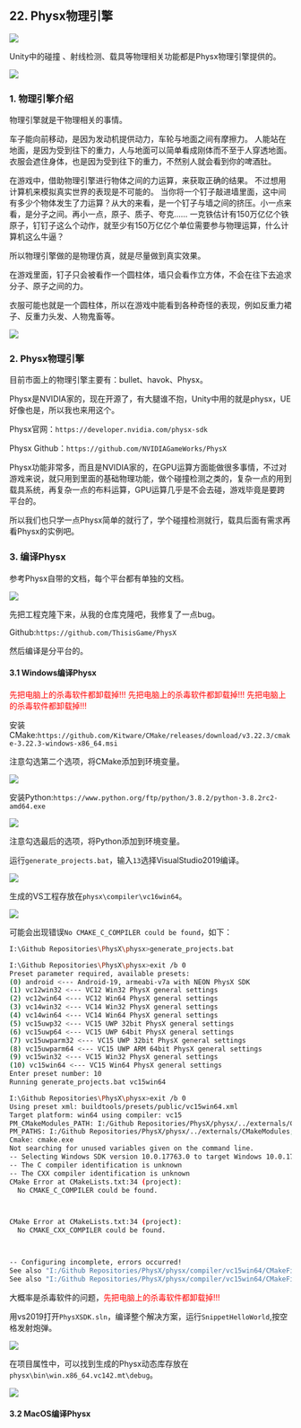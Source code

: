 ## 22. Physx物理引擎

![](../../imgs/physx/physx/physx_logo.jpg)

Unity中的碰撞 、射线检测、载具等物理相关功能都是Physx物理引擎提供的。

![](../../imgs/physx/physx/unity_physx.jpg)

### 1. 物理引擎介绍

物理引擎就是干物理相关的事情。

车子能向前移动，是因为发动机提供动力，车轮与地面之间有摩擦力。
人能站在地面，是因为受到往下的重力，人与地面可以简单看成刚体而不至于人穿透地面。
衣服会遮住身体，也是因为受到往下的重力，不然别人就会看到你的啤酒肚。

在游戏中，借助物理引擎进行物体之间的力运算，来获取正确的结果。
不过想用计算机来模拟真实世界的表现是不可能的。
当你将一个钉子敲进墙里面，这中间有多少个物体发生了力运算？从大的来看，是一个钉子与墙之间的挤压。小一点来看，是分子之间。再小一点，原子、质子、夸克……
一克铁估计有150万亿亿个铁原子，钉钉子这么个动作，就至少有150万亿亿个单位需要参与物理运算，什么计算机这么牛逼？

所以物理引擎做的是物理仿真，就是尽量做到真实效果。

在游戏里面，钉子只会被看作一个圆柱体，墙只会看作立方体，不会在往下去追求分子、原子之间的力。

衣服可能也就是一个圆柱体，所以在游戏中能看到各种奇怪的表现，例如反重力裙子、反重力头发、人物鬼畜等。

![](../../imgs/physx/physx/dress_bug_1.jpg)

### 2. Physx物理引擎

目前市面上的物理引擎主要有：bullet、havok、Physx。

Physx是NVIDIA家的，现在开源了，有大腿谁不抱，Unity中用的就是physx，UE好像也是，所以我也来用这个。

Physx官网：`https://developer.nvidia.com/physx-sdk`

Physx Github：`https://github.com/NVIDIAGameWorks/PhysX`

Physx功能非常多，而且是NVIDIA家的，在GPU运算方面能做很多事情，不过对游戏来说，就只用到里面的基础物理功能，做个碰撞检测之类的，复杂一点的用到载具系统，再复杂一点的布料运算，GPU运算几乎是不会去碰，游戏毕竟是要跨平台的。

所以我们也只学一点Physx简单的就行了，学个碰撞检测就行，载具后面有需求再看Physx的实例吧。

### 3. 编译Physx

参考Physx自带的文档，每个平台都有单独的文档。

![](../../imgs/physx/physx/platform_doc.jpg)

先把工程克隆下来，从我的仓库克隆吧，我修复了一点bug。

Github:`https://github.com/ThisisGame/PhysX`

然后编译是分平台的。

#### 3.1 Windows编译Physx

<font color=red>先把电脑上的杀毒软件都卸载掉!!!</font>
<font color=red>先把电脑上的杀毒软件都卸载掉!!!</font>
<font color=red>先把电脑上的杀毒软件都卸载掉!!!</font>

安装CMake:`https://github.com/Kitware/CMake/releases/download/v3.22.3/cmake-3.22.3-windows-x86_64.msi`

注意勾选第二个选项，将CMake添加到环境变量。

![](../../imgs/physx/physx/cmake_install_add_to_path.jpg)

安装Python:`https://www.python.org/ftp/python/3.8.2/python-3.8.2rc2-amd64.exe`

![](../../imgs/physx/physx/python_install_add_to_path.jpg)

注意勾选最后的选项，将Python添加到环境变量。

运行`generate_projects.bat`，输入`13`选择VisualStudio2019编译。

![](../../imgs/physx/physx/run_bat_choose_13.jpg)

生成的VS工程存放在`physx\compiler\vc16win64`。

![](../../imgs/physx/physx/sln_project.jpg)


可能会出现错误`No CMAKE_C_COMPILER could be found`，如下：

```bash
I:\Github Repositories\PhysX\physx>generate_projects.bat

I:\Github Repositories\PhysX\physx>exit /b 0
Preset parameter required, available presets:
(0) android <--- Android-19, armeabi-v7a with NEON PhysX SDK
(1) vc12win32 <--- VC12 Win32 PhysX general settings
(2) vc12win64 <--- VC12 Win64 PhysX general settings
(3) vc14win32 <--- VC14 Win32 PhysX general settings
(4) vc14win64 <--- VC14 Win64 PhysX general settings
(5) vc15uwp32 <--- VC15 UWP 32bit PhysX general settings
(6) vc15uwp64 <--- VC15 UWP 64bit PhysX general settings
(7) vc15uwparm32 <--- VC15 UWP 32bit PhysX general settings
(8) vc15uwparm64 <--- VC15 UWP ARM 64bit PhysX general settings
(9) vc15win32 <--- VC15 Win32 PhysX general settings
(10) vc15win64 <--- VC15 Win64 PhysX general settings
Enter preset number: 10
Running generate_projects.bat vc15win64

I:\Github Repositories\PhysX\physx>exit /b 0
Using preset xml: buildtools/presets/public/vc15win64.xml
Target platform: win64 using compiler: vc15
PM_CMakeModules_PATH: I:/Github Repositories/PhysX/physx/../externals/CMakeModules
PM_PATHS: I:/Github Repositories/PhysX/physx/../externals/CMakeModules;I:/Github Repositories/PhysX/physx/../externals/targa
Cmake: cmake.exe
Not searching for unused variables given on the command line.
-- Selecting Windows SDK version 10.0.17763.0 to target Windows 10.0.17134.
-- The C compiler identification is unknown
-- The CXX compiler identification is unknown
CMake Error at CMakeLists.txt:34 (project):
  No CMAKE_C_COMPILER could be found.



CMake Error at CMakeLists.txt:34 (project):
  No CMAKE_CXX_COMPILER could be found.



-- Configuring incomplete, errors occurred!
See also "I:/Github Repositories/PhysX/physx/compiler/vc15win64/CMakeFiles/CMakeOutput.log".
See also "I:/Github Repositories/PhysX/physx/compiler/vc15win64/CMakeFiles/CMakeError.log".
```

大概率是杀毒软件的问题，<font color=red>先把电脑上的杀毒软件都卸载掉!!!</font>

用vs2019打开`PhysXSDK.sln`，编译整个解决方案，运行`SnippetHelloWorld`,按空格发射炮弹。

![](../../imgs/physx/physx/physx_hello_world.gif)

在项目属性中，可以找到生成的Physx动态库存放在`physx\bin\win.x86_64.vc142.mt\debug`。

![](../../imgs/physx/physx/lib_folder.jpg)

#### 3.2 MacOS编译Physx

